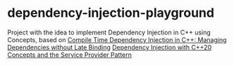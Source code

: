 # dependency-injection-playground

Project with the idea to implement Dependency Injection in C++ using Concepts, based on
[Compile Time Dependency Injection in C++: Managing Dependencies without Late Binding](https://medium.com/@aliaksei.radzevich/compile-time-dependency-injection-in-c-managing-dependencies-without-late-binding-4338e0afcc44)
[Dependency Injection with C++20 Concepts and the Service Provider Pattern](https://blog.jroddev.com/dependency-injection-with-c-20-concepts-and-the-service-provider-pattern/)